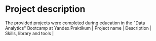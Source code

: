 # Project description
The provided projects were completed during education in the "Data Analytics" Bootcamp at Yandex.Praktikum
| Project name | Description | Skills, library and tools | 